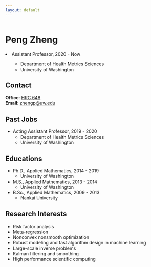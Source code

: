 ```yaml
---
layout: default
---
```


<div class="row">
  <div class="col pic">
    <p><img src='assets/images/Peng.jpg' alt="" /></p>
  </div>

  <div class="col bio">
    <p>
    <h1> Peng Zheng </h1>
      <li>Assistant Professor, 2020 - Now
        <ul><ul>
          <li>Department of Health Metrics Sciences</li>
          <li>University of Washington</li>
        </ul></ul>
      </li>
    </p>
    <h2> Contact </h2>
    <p>
      <strong>Office</strong>: <a href="https://www.washington.edu/maps/#!/hrc">HRC 648</a><br>
      <strong>Email</strong>: <a href="mailto:zhengp@uw.edu" target="_top">zhengp@uw.edu</a>
    </p>
  </div>
</div>

## Past Jobs
* Acting Assistant Professor, 2019 - 2020
  - Department of Health Metrics Sciences
  - University of Washington

## Educations
* Ph.D., Applied Mathematics, 2014 - 2019
  - University of Washington
* M.S., Applied Mathematics, 2013 - 2014
  - University of Washington
* B.Sc., Applied Mathematics, 2009 - 2013
  - Nankai University

## Research Interests
* Risk factor analysis
* Meta-regression
* Nonconvex nonsmooth optimization
* Robust modeling and fast algorithm design in machine learning
* Large-scale inverse problems
* Kalman filtering and smoothing
* High performance scientific computing


